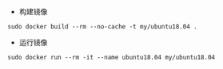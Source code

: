 - 构建镜像
```
sudo docker build --rm --no-cache -t my/ubuntu18.04 .
```
- 运行镜像
```
sudo docker run --rm -it --name ubuntu18.04 my/ubuntu18.04
```
